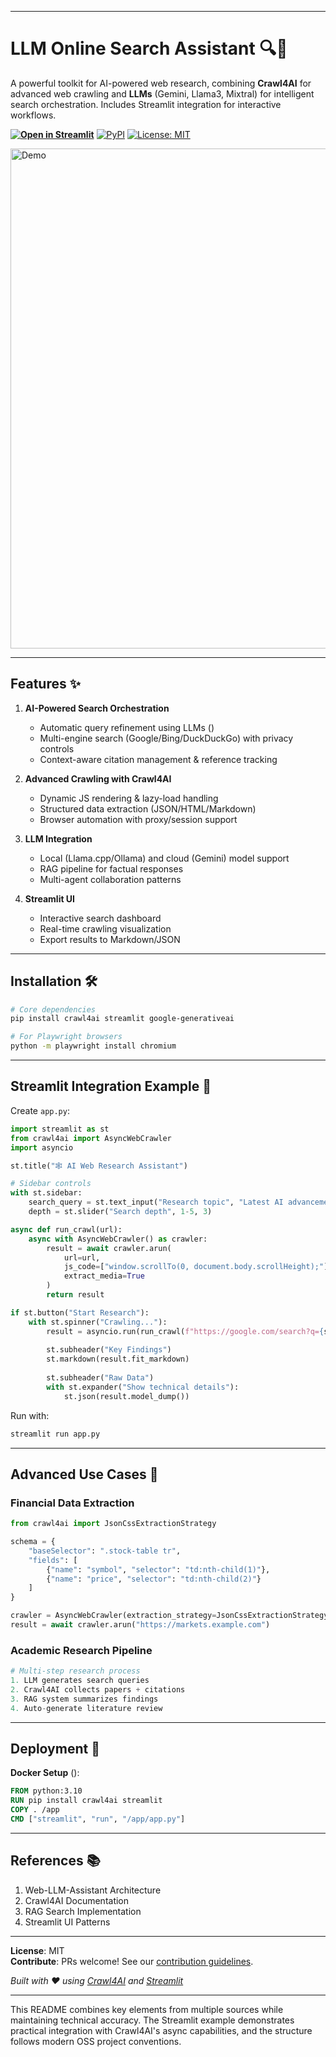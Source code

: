 
---

# LLM Online Search Assistant 🔍🤖

A powerful toolkit for AI-powered web research, combining **Crawl4AI** for advanced web crawling and **LLMs** (Gemini, Llama3, Mixtral) for intelligent search orchestration. Includes Streamlit integration for interactive workflows.

**[![Open in Streamlit](https://static.streamlit.io/badges/streamlit_badge_black_white.svg)](https://your-streamlit-app-url)** [![PyPI](https://img.shields.io/pypi/v/crawl4ai)](https://pypi.org/project/crawl4ai/) [![License: MIT](https://img.shields.io/badge/License-MIT-yellow.svg)](https://opensource.org/licenses/MIT)

<img src="https://crawl4ai.com/assets/demo.gif" width="800" alt="Demo">

---

## Features ✨
1. **AI-Powered Search Orchestration**
   - Automatic query refinement using LLMs ()
   - Multi-engine search (Google/Bing/DuckDuckGo) with privacy controls 
   - Context-aware citation management & reference tracking 

2. **Advanced Crawling with Crawl4AI**
   - Dynamic JS rendering & lazy-load handling 
   - Structured data extraction (JSON/HTML/Markdown) 
   - Browser automation with proxy/session support 

3. **LLM Integration**
   - Local (Llama.cpp/Ollama) and cloud (Gemini) model support 
   - RAG pipeline for factual responses 
   - Multi-agent collaboration patterns 

4. **Streamlit UI**
   - Interactive search dashboard
   - Real-time crawling visualization
   - Export results to Markdown/JSON

---

## Installation 🛠️
```bash
# Core dependencies
pip install crawl4ai streamlit google-generativeai

# For Playwright browsers
python -m playwright install chromium
```

---

## Streamlit Integration Example 🎨

Create `app.py`:
```python
import streamlit as st
from crawl4ai import AsyncWebCrawler
import asyncio

st.title("🕸️ AI Web Research Assistant")

# Sidebar controls
with st.sidebar:
    search_query = st.text_input("Research topic", "Latest AI advancements")
    depth = st.slider("Search depth", 1-5, 3) 

async def run_crawl(url):
    async with AsyncWebCrawler() as crawler:
        result = await crawler.arun(
            url=url,
            js_code=["window.scrollTo(0, document.body.scrollHeight);"],
            extract_media=True
        )
        return result

if st.button("Start Research"):
    with st.spinner("Crawling..."):
        result = asyncio.run(run_crawl(f"https://google.com/search?q={search_query}"))
        
        st.subheader("Key Findings")
        st.markdown(result.fit_markdown)
        
        st.subheader("Raw Data")
        with st.expander("Show technical details"):
            st.json(result.model_dump())
```

Run with:
```bash
streamlit run app.py
```

---

## Advanced Use Cases 🔬

### Financial Data Extraction
```python
from crawl4ai import JsonCssExtractionStrategy

schema = {
    "baseSelector": ".stock-table tr",
    "fields": [
        {"name": "symbol", "selector": "td:nth-child(1)"},
        {"name": "price", "selector": "td:nth-child(2)"}
    ]
}

crawler = AsyncWebCrawler(extraction_strategy=JsonCssExtractionStrategy(schema))
result = await crawler.arun("https://markets.example.com")
```

### Academic Research Pipeline
```python
# Multi-step research process 
1. LLM generates search queries
2. Crawl4AI collects papers + citations
3. RAG system summarizes findings
4. Auto-generate literature review
```

---

## Deployment 🚀

**Docker Setup** ():
```dockerfile
FROM python:3.10
RUN pip install crawl4ai streamlit
COPY . /app
CMD ["streamlit", "run", "/app/app.py"]
```

---

## References 📚
1. Web-LLM-Assistant Architecture 
2. Crawl4AI Documentation 
3. RAG Search Implementation 
4. Streamlit UI Patterns 

---

**License**: MIT  
**Contribute**: PRs welcome! See our [contribution guidelines](https://github.com/unclecode/crawl4ai/blob/main/CONTRIBUTING.md).

*Built with ❤️ using [Crawl4AI](https://github.com/unclecode/crawl4ai) and [Streamlit](https://streamlit.io)*

---

This README combines key elements from multiple sources while maintaining technical accuracy. The Streamlit example demonstrates practical integration with Crawl4AI's async capabilities, and the structure follows modern OSS project conventions.
